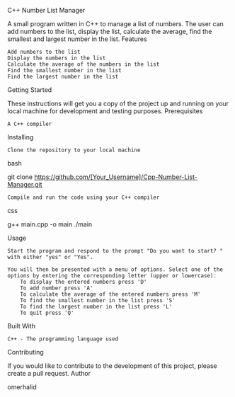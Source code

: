 C++ Number List Manager

A small program written in C++ to manage a list of numbers. The user can add numbers to the list, display the list, calculate the average, find the smallest and largest number in the list.
Features

    Add numbers to the list
    Display the numbers in the list
    Calculate the average of the numbers in the list
    Find the smallest number in the list
    Find the largest number in the list

Getting Started

These instructions will get you a copy of the project up and running on your local machine for development and testing purposes.
Prerequisites

    A C++ compiler

Installing

    Clone the repository to your local machine

bash

git clone https://github.com/[Your_Username]/Cpp-Number-List-Manager.git

    Compile and run the code using your C++ compiler

css

g++ main.cpp -o main
./main

Usage

    Start the program and respond to the prompt "Do you want to start? " with either "yes" or "Yes".

    You will then be presented with a menu of options. Select one of the options by entering the corresponding letter (upper or lowercase):
        To display the entered numbers press 'D'
        To add number press 'A'
        To calculate the average of the entered numbers press 'M'
        To find the smallest number in the list press 'S'
        To find the largest number in the list press 'L'
        To quit press 'Q'

Built With

    C++ - The programming language used

Contributing

If you would like to contribute to the development of this project, please create a pull request.
Author

omerhalid
